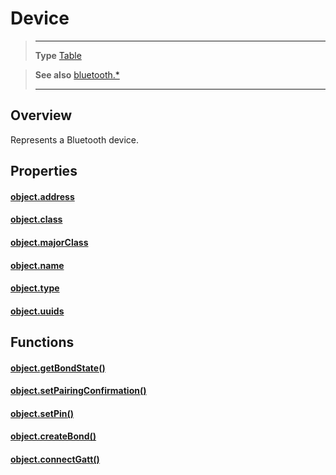 # Device

> --------------------- ------------------------------------------------------------------------------------------
> __Type__              [Table](https://docs.coronalabs.com/api/type/Table.html)


> __See also__          [bluetooth.*](/plugin/bluetooth/index.md)
> --------------------- ------------------------------------------------------------------------------------------

## Overview

Represents a Bluetooth device.

## Properties

#### [object.address](/plugin/bluetooth/type/Device/address.md)

#### [object.class](/plugin/bluetooth/type/Device/class.md)

#### [object.majorClass](/plugin/bluetooth/type/Device/majorClass.md)

#### [object.name](/plugin/bluetooth/type/Device/name.md)

#### [object.type](/plugin/bluetooth/type/Device/type.md)

#### [object.uuids](/plugin/bluetooth/type/Device/uuids.md)

## Functions

#### [object.getBondState()](/plugin/bluetooth/type/Device/getBondState.md)

#### [object.setPairingConfirmation()](/plugin/bluetooth/type/Device/setPairingConfirmation.md)

#### [object.setPin()](/plugin/bluetooth/type/Device/setPin.md)

#### [object.createBond()](/plugin/bluetooth/type/Device/createBond.md)

#### [object.connectGatt()](/plugin/bluetooth/type/Device/connectGatt.md)
